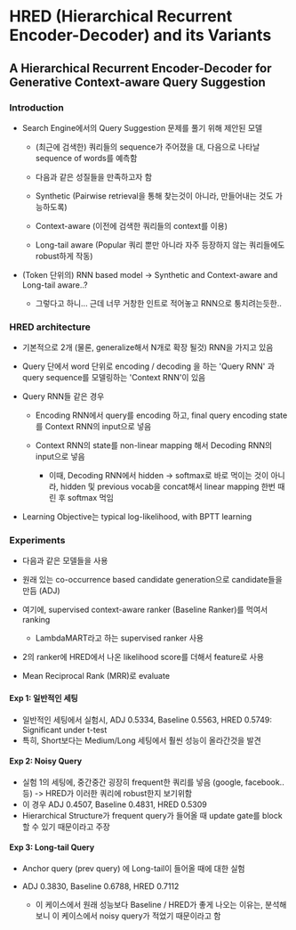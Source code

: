 # HRED \(Hierarchical Recurrent Encoder-Decoder\) and its Variants

## A Hierarchical Recurrent Encoder-Decoder for Generative Context-aware Query Suggestion

### Introduction

* Search Engine에서의 Query Suggestion 문제를 풀기 위해 제안된 모델

  * \(최근에 검색한\) 쿼리들의 sequence가 주어졌을 대, 다음으로 나타날 sequence of words를 예측함
  * 다음과 같은 성질들을 만족하고자 함

  * Synthetic \(Pairwise retrieval을 통해 찾는것이 아니라, 만들어내는 것도 가능하도록\)

  * Context-aware \(이전에 검색한 쿼리들의 context를 이용\)

  * Long-tail aware \(Popular 쿼리 뿐만 아니라 자주 등장하지 않는 쿼리들에도 robust하게 작동\)

* \(Token 단위의\) RNN based model -&gt; Synthetic and Context-aware and Long-tail aware..?

  * 그렇다고 하니... 근데 너무 거창한 인트로 적어놓고 RNN으로 퉁치려는듯한..

### HRED architecture

* 기본적으로 2개 \(물론, generalize해서 N개로 확장 될것\) RNN을 가지고 있음
* Query 단에서 word 단위로 encoding / decoding 을 하는 'Query RNN' 과 query sequence를 모델링하는 'Context RNN'이 있음

* Query RNN들 같은 경우

  * Encoding RNN에서 query를 encoding 하고, final query encoding state를 Context RNN의 input으로 넣음

  * Context RNN의 state를 non-linear mapping 해서 Decoding RNN의 input으로 넣음

    * 이때, Decoding RNN에서 hidden -&gt; softmax로 바로 먹이는 것이 아니라, hidden 및 previous vocab을 concat해서 linear mapping 한번 때린 후 softmax 먹임

* Learning Objective는 typical log-likelihood, with BPTT learning

### Experiments

* 다음과 같은 모델들을 사용

* 원래 있는 co-occurrence based candidate generation으로 candidate들을 만듬 \(ADJ\)

* 여기에, supervised context-aware ranker \(Baseline Ranker\)를 먹여서 ranking

  * LambdaMART라고 하는 supervised ranker 사용

* 2의 ranker에 HRED에서 나온 likelihood score를 더해서 feature로 사용

* Mean Reciprocal Rank \(MRR\)로 evaluate

#### Exp 1: 일반적인 세팅

* 일반적인 세팅에서 실험시, ADJ 0.5334, Baseline 0.5563, HRED 0.5749: Significant under t-test
* 특히, Short보다는 Medium/Long 세팅에서 훨씬 성능이 올라간것을 발견

#### Exp 2: Noisy Query

* 실험 1의 세팅에, 중간중간 굉장히 frequent한 쿼리를 넣음 \(google, facebook.. 등\) -&gt; HRED가 이러한 쿼리에 robust한지 보기위함
* 이 경우 ADJ 0.4507, Baseline 0.4831, HRED 0.5309
* Hierarchical Structure가 frequent query가 들어올 때 update gate를 block할 수 있기 때문이라고 주장

#### Exp 3: Long-tail Query

* Anchor query \(prev query\) 에 Long-tail이 들어올 때에 대한 실험

* ADJ 0.3830, Baseline 0.6788, HRED 0.7112

  * 이 케이스에서 원래 성능보다 Baseline / HRED가 좋게 나오는 이유는, 분석해보니 이 케이스에서 noisy query가 적었기 때문이라고 함





